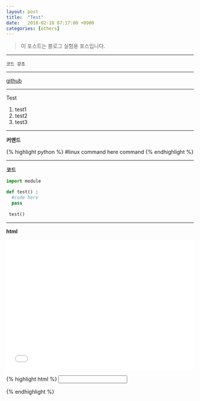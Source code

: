 ```yaml
---
layout: post
title:  "Test"
date:   2018-02-10 07:17:00 +0900
categories: [others]
---
```


> 이 포스트는 블로그 실험용 포스입니다. 

-----

`코드 강조` 

-----

[github](https://github.com/hwkim94/hwkim94.github.io)

-----

Test
1. test1
2. test2
3. test3

-----

 **커맨드**
 
{% highlight python %}
#linux command here
command
{% endhighlight %}

-----

**코드**
```python
import module

def test() :
  #code here
  pass
 
 test()
```

-----

**html**


<iframe width="100%" height="350" src="//jsfiddle.net/agaust/3qz105nn/embedded/html,result/dark/" allowfullscreen="allowfullscreen" frameborder="0"></iframe>

{% highlight html %}
<input id="id_price" type="number" min=0 onkeypress="return isNumber(event)"/>
<script type="text/javascript">
function isNumber(evt) {
    evt = (evt) ? evt : window.event;
    var charCode = (evt.which) ? evt.which : evt.keyCode;
    if (charCode > 31 && (charCode < 48 || charCode > 57)) {
        return false;
    }
    return true;
}
</script>
{% endhighlight %}
